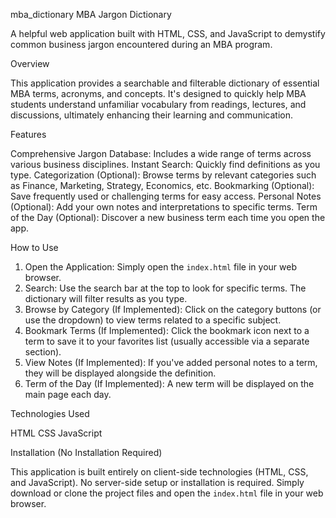  mba_dictionary
 MBA Jargon Dictionary


A helpful web application built with HTML, CSS, and JavaScript to demystify common business jargon encountered during an MBA program.


 Overview


This application provides a searchable and filterable dictionary of essential MBA terms, acronyms, and concepts. It's designed to quickly help MBA students understand unfamiliar vocabulary from readings, lectures, and discussions, ultimately enhancing their learning and communication.


 Features


 Comprehensive Jargon Database: Includes a wide range of terms across various business disciplines.
 Instant Search: Quickly find definitions as you type.
 Categorization (Optional): Browse terms by relevant categories such as Finance, Marketing, Strategy, Economics, etc.
 Bookmarking (Optional): Save frequently used or challenging terms for easy access.
 Personal Notes (Optional): Add your own notes and interpretations to specific terms.
 Term of the Day (Optional): Discover a new business term each time you open the app.


 How to Use


1.  Open the Application: Simply open the `index.html` file in your web browser.
2.  Search: Use the search bar at the top to look for specific terms. The dictionary will filter results as you type.
3.  Browse by Category (If Implemented): Click on the category buttons (or use the dropdown) to view terms related to a specific subject.
4.  Bookmark Terms (If Implemented): Click the bookmark icon next to a term to save it to your favorites list (usually accessible via a separate section).
5.  View Notes (If Implemented): If you've added personal notes to a term, they will be displayed alongside the definition.
6.  Term of the Day (If Implemented): A new term will be displayed on the main page each day.


 Technologies Used


 HTML
 CSS
 JavaScript


 Installation (No Installation Required)


This application is built entirely on client-side technologies (HTML, CSS, and JavaScript). No server-side setup or installation is required. Simply download or clone the project files and open the `index.html` file in your web browser.




 


